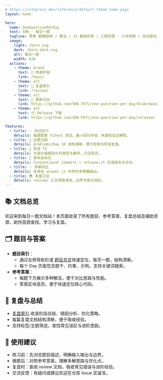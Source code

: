 ```yaml
---
# https://vitepress.dev/reference/default-theme-home-page
layout: home

hero:
  name: OneQuestionPerDay
  text: 506 · 每日一题
  tagline: 聚焦 数据结构 / 算法 / JS 基础实现 / 工程实践 · 小步快跑 + 测试驱动 + 渐进复盘
  image:
    light: /hero.svg
    dark: /hero-dark.svg
    alt: 每日一题
    width: 620
  actions:
    - theme: brand
      text: 🚀 快速开始
      link: /days/
    - theme: alt
      text: 🧾 复盘索引
      link: /review/
    - theme: alt
      text: 📝 更新日志
      link: https://github.com/506-FETL/one-question-per-day/blob/main/CHANGELOG.md
    - theme: alt
      text: 📦 Release 下载
      link: https://github.com/506-FETL/one-question-per-day/releases

features:
  - title: ✅ 测试先行
    details: 每题配套 Vitest 测试，最小回归半径，快速验证正确性。
  - title: 📅 日更归档
    details: problems/Day XX 结构清晰，便于检索与阶段复盘。
  - title: 🧬 渐进 TS
    details: 为高价值题目补充类型与推导，沉淀范式。
  - title: 🔄 发布自动化
    details: Conventional Commits + release-it 生成版本与日志。
  - title: ✨ 多解对比
    details: 支持在 answer.js 中并列多策略输出。
  - title: 📚 复盘沉淀
    details: review/ 汇总思路演进、边界与常见误区。
---
```


## 📚 文档总览

欢迎来到每日一题文档站！本页面收录了所有题目、参考答案、复盘总结及辅助资源，助你高效查找、学习与复盘。

## 🗂️ 题目与答案

- **题目索引**：
  - 通过左侧导航栏或 [题目总览](/days/)快速定位，每天一题，结构清晰。
  - 每个 Day 页面包含题干、约束、示例，支持关键词搜索。
- **参考答案**：
  - 每题下方展示多种解法，便于对比思路与性能。
  - 答案区块高亮，便于快速定位核心代码。

## 📝 复盘与总结

- [复盘索引](/review/) 收录阶段总结、错因分析、优化策略。
- 每篇复盘文档结构清晰，便于吸收经验。
- 支持标签/主题筛选，查找常见误区与进阶思路。

## 🚦 使用建议

- 练习前：先浏览题目描述，明确输入输出与边界。
- 做题后：对照参考答案，理解多解思路与优化点。
- 复盘时：查阅 review 文档，吸收常见错误与进阶经验。
- 交流反馈：有疑问或建议欢迎在仓库 Issue 区留言。

<Suspense>
    <template #default>
      <Team />
    </template>
    <template #fallback>
      <div>Loading team…</div>
    </template>
</Suspense>
